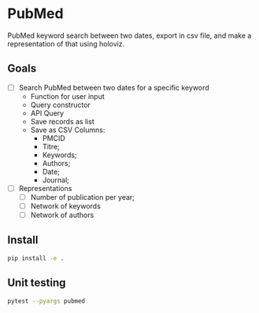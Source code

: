 # PubMed

PubMed keyword search between two dates, export in csv file, and make a representation of that using holoviz.

## Goals

- [ ] Search PubMed between two dates for a specific keyword
  - Function for user input
  - Query constructor
  - API Query
  - Save records as list
  - Save as CSV
    Columns:
    - PMCID
    - Titre;
    - Keywords;
    - Authors;
    - Date;
    - Journal;
- [ ] Representations
  - [ ] Number of publication per year;
  - [ ] Network of keywords
  - [ ] Network of authors

## Install

```bash
pip install -e .
```

## Unit testing

```bash
pytest --pyargs pubmed
```
